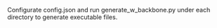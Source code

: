 Configurate config.json and run generate_w_backbone.py under each directory to generate executable files.
